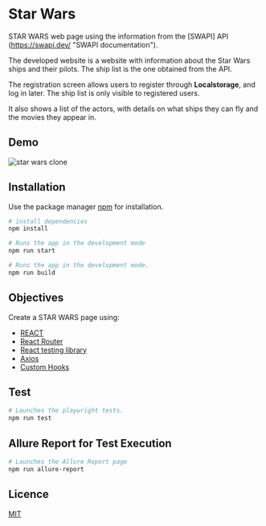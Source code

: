 # Star Wars

STAR WARS web page using the information from the [SWAPI] API (https://swapi.dev/ "SWAPI documentation").

The developed website is a website with information about the Star Wars ships and their pilots. The ship list is the one obtained from the API.

The registration screen allows users to register through **Localstorage**, and log in later. The ship list is only visible to registered users.

It also shows a list of the actors, with details on what ships they can fly and the movies they appear in.

## Demo

![star wars clone](./src/assets/gifs/DemoProject.gif)

## Installation

Use the package manager [npm](https://docs.npmjs.com/) for installation.

```bash
# install dependencies
npm install

# Runs the app in the development mode
npm run start

# Runs the app in the development mode.
npm run build
```

## Objectives

Create a STAR WARS page using:

- [REACT](https://es.reactjs.org/)
- [React Router](https://reactrouter.com/web/guides/quick-start)
- [React testing library](https://testing-library.com/docs/react-testing-library/intro/)
- [Axios](https://axios-http.com/docs/intro)
- [Custom Hooks](https://es.reactjs.org/docs/hooks-custom.html)

## Test

```bash
# Launches the playwright tests.
npm run test
```

## Allure Report for Test Execution

```bash
# Launches the Allure Report page
npm run allure-report
```

## Licence

[MIT](https://choosealicense.com/licenses/mit/)

